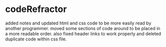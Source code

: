 # codeRefractor

added notes and updated html and css code to be more easily read by another programmer. moved some sections of code around to be placed in a more readable order. also fixed header links to work properly and deleted duplicate code within css file.